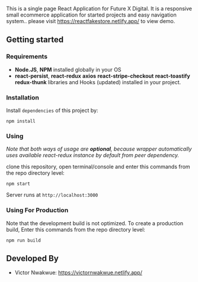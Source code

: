 This is a single page React Application for Future X Digital. It is a responsive small ecommerce application for started projects and easy navigation system.. please visit https://reactfakestore.netlify.app/ to view demo.

## Getting started

### Requirements

- **Node.JS**, **NPM** installed globally in your OS
- **react-persist**, **react-redux** **axios** **react-stripe-checkout** **react-toastify** **redux-thunk** libraries and Hooks (updated) installed in your project.

### Installation

Install `dependencies` of this project by:

```cli
npm install
```

### Using

_Note that both ways of usage are **optional**, because wrapper automatically uses available react-redux instance by default from peer dependency._

clone this repository, open terminal/console and enter this commands from the repo directory level:

```cli
npm start
```

Server runs at `http://localhost:3000`

### Using For Production

Note that the development build is not optimized.
To create a production build, Enter this commands from the repo directory level:

```cli
npm run build
```

## Developed By

- Victor Nwakwue: https://victornwakwue.netlify.app/
